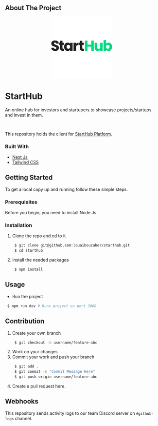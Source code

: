 <!-- ABOUT THE PROJECT -->

## About The Project

<p align="center">
  <a href="https://starthub.vercel.app/">
    <img src="StartHubLogo.png" alt="StartHub"
        width="200" 
      >
  </a>
</p>

# StartHub

An online hub for investors and startupers to showcase projects/startups and invest in them.

<br />

This repository holds the client for <a href="https://starthub.vercel.app/">StartHub Platform</a>.

### Built With

- [Next Js](https://nextjs.org/)
- [Tailwind CSS](https://tailwindcss.com/)

<!-- GETTING STARTED -->

## Getting Started

To get a local copy up and running follow these simple steps.

### Prerequisites

Before you begin, you need to install Node.Js.

### Installation

1. Clone the repo and cd to it
   ```sh
    $ git clone git@github.com:louaibouzaher/starthub.git
    $ cd starthub
   ```
2. Install the needed packages
   ```sh
    $ npm install
   ```

<!-- USAGE EXAMPLES -->

## Usage

- Run the project

```sh
 $ npm run dev # Runs project on port 3000
```

## Contribution

1. Create your own branch
   ```sh
    $ git checkout -b username/feature-abc
   ```
2. Work on your changes
3. Commit your work and push your branch
   ```sh
    $ git add .
    $ git commit -m "Commit Message Here"
    $ git push origin username/feature-abc
   ```
4. Create a pull request here.

## Webhooks
This repository sends activity logs to our team Discord server on `#github-logs` channel.
